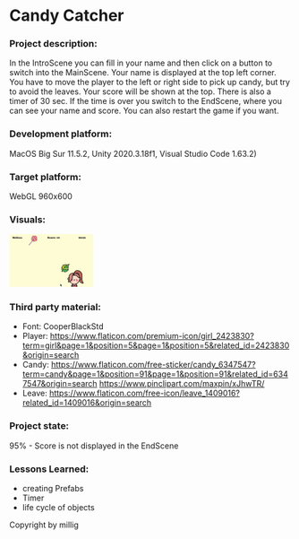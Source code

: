# Candy Catcher

### Project description: 
In the IntroScene you can fill in your name and then click on a button to switch into the MainScene. Your name is displayed at the top left corner. You have to move the player to the left or right side to pick up candy, but try to avoid the leaves. Your score will be shown at the top. There is also a timer of 30 sec. If the time is over you switch to the EndScene, where you can see your name and score. You can also restart the game if you want.

### Development platform: 
MacOS Big Sur 11.5.2, Unity 2020.3.18f1, Visual Studio Code 1.63.2)

### Target platform: 
WebGL 960x600

### Visuals: 
<img src="./Assets/MyGame/Visuals/Visual.gif" width="150"> 


### Third party material: 
+ Font: CooperBlackStd
+ Player: https://www.flaticon.com/premium-icon/girl_2423830?term=girl&page=1&position=5&page=1&position=5&related_id=2423830&origin=search
+ Candy: https://www.flaticon.com/free-sticker/candy_6347547?term=candy&page=1&position=91&page=1&position=91&related_id=6347547&origin=search
https://www.pinclipart.com/maxpin/xJhwTR/
+ Leave: https://www.flaticon.com/free-icon/leave_1409016?related_id=1409016&origin=search

### Project state: 
95% - Score is not displayed in the EndScene

### Lessons Learned: 
+ creating Prefabs
+ Timer
+ life cycle of objects

Copyright by millig